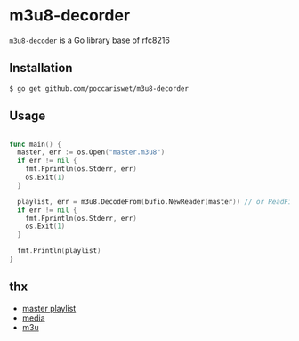 # m3u8-decorder

`m3u8-decoder` is a Go library base of rfc8216

## Installation

```
$ go get github.com/poccariswet/m3u8-decorder
```

## Usage

``` go

func main() {
  master, err := os.Open("master.m3u8")
  if err != nil {
    fmt.Fprintln(os.Stderr, err)
    os.Exit(1)
  }

  playlist, err = m3u8.DecodeFrom(bufio.NewReader(master)) // or ReadFile
  if err != nil {
    fmt.Fprintln(os.Stderr, err)
    os.Exit(1)
  }

  fmt.Println(playlist)
}
```


## thx

- [master playlist](https://developer.apple.com/documentation/http_live_streaming/example_playlists_for_http_live_streaming/creating_a_master_playlist)
- [media](https://developer.apple.com/documentation/http_live_streaming/example_playlists_for_http_live_streaming/adding_alternate_media_to_a_playlist)
- [m3u](https://tools.ietf.org/html/draft-pantos-http-live-streaming-23)
